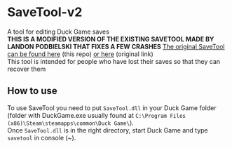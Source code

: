 # SaveTool-v2
A tool for editing Duck Game saves  
**THIS IS A MODIFIED VERSION OF THE EXISTING SAVETOOL MADE BY LANDON PODBIELSKI THAT FIXES A FEW CRASHES** [The original SaveTool can be found here](SaveTool-Original/) (this repo) [or here](http://www.wonthelp.info/DuckGame_SaveTool.zip) (original link)  
This tool is intended for people who have lost their saves so that they can recover them
## How to use
To use SaveTool you need to put `SaveTool.dll` in your Duck Game folder (folder with DuckGame.exe usually found at `C:\Program Files (x86)\Steam\steamapps\common\Duck Game\`).  
Once `SaveTool.dll` is in the right directory, start Duck Game and type `savetool` in console (~).
